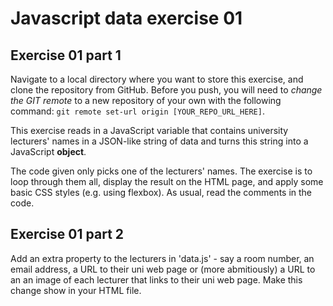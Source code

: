 # Javascript data exercise 01

## Exercise 01 part 1

Navigate to a local directory where you want to store this exercise, and clone the repository from GitHub. Before you push, you will need to *change the GIT remote* to a new repository of your own with the following command: `git remote set-url origin [YOUR_REPO_URL_HERE]`.

This exercise reads in a JavaScript variable that contains university lecturers' names in a JSON-like string of data and turns this string into a JavaScript **object**.

The code given only picks one of the lecturers' names. The exercise is to loop through them all, display the result on the HTML page, and apply some basic CSS styles (e.g. using flexbox). As usual, read the comments in the code.

## Exercise 01 part 2

Add an extra property to the lecturers in 'data.js' - say a room number, an email address, a URL to their uni web page or (more abmitiously) a URL to an an image of each lecturer that links to their uni web page. Make this change show in your HTML file.